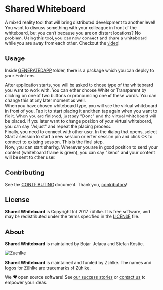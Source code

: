 # Shared Whiteboard

A mixed reality tool that will bring distributed development to another level!
You want to discuss something with your colleague in front of the whiteboard, but you can't because you are on distant locations?
No problem.
Using this tool, you can now connect and share a whiteboard while you are away from each other.
Checkout the [video](https://www.youtube.com/watch?v=MaNWddFmEZ0&feature=youtu.be)!

## Usage

Inside [GENERATEDAPP] folder, there is a package which you can deploy to your HoloLens.

After application starts, you will be asked to chose type of the whiteboard you want to work with.
You can either choose White or Transparent by clicking on one of two buttons or pronouncing one of these words.
You can change this at any later moment as well.  
When you have chosen whiteboard type, you will see the virtual whiteboard in front of you. 
Tap it to start placing it and then tap again when you want to fix it.
When you are finished, just say "Done" and the virtual whiteboard will be placed.
If you later want to change position of your virtual whiteboard, you can say "Adjust" and repeat the placing process.  
Finally, you need to connect with other user.
In the dialog that opens, select Start a session to start a new session or enter session pin and click OK to connect to existing session.
This is the final step.  
Now, you can start sharing.
Whenever you are in good position to send your content (whiteboard frame is green), you can say "Send" and your content will be sent to other user.


  [GENERATEDAPP]: ./GeneratedApp

## Contributing

See the [CONTRIBUTING] document.
Thank you, [contributors]!

  [CONTRIBUTING]: CONTRIBUTING.md
  [contributors]: https://github.com/zuehlke/SharedWhiteboard/graphs/contributors

## License

**Shared Whiteboard** is Copyright (c) 2017 Zühlke.
It is free software, and may be redistributed
under the terms specified in the [LICENSE] file.

  [LICENSE]: /LICENSE

## About

**Shared Whiteboard** is maintained by Bojan Jelaca and Stefan Kostic.

![Zuehlke](https://avatars2.githubusercontent.com/u/10219568?v=3&s=100)

**Shared Whiteboard** is maintained and funded by Zühlke.
The names and logos for Zühlke are trademarks of Zühlke.

We :heart: open source software!
See [our success stories][success]
or [contact us][contact] to empower your ideas.

  [success]: https://www.zuehlke.com/ch/en/success-stories/?utm_source=github
  [contact]: https://www.zuehlke.com/ch/en/about-us/contact/?utm_source=github

